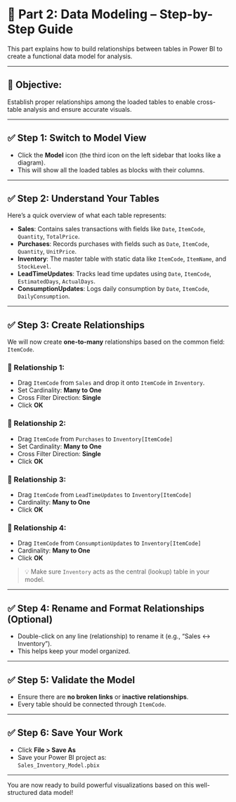 
# 🔗 Part 2: Data Modeling – Step-by-Step Guide

This part explains how to build relationships between tables in Power BI to create a functional data model for analysis.

---

## 🎯 Objective:
Establish proper relationships among the loaded tables to enable cross-table analysis and ensure accurate visuals.

---

## ✅ Step 1: Switch to Model View
- Click the **Model** icon (the third icon on the left sidebar that looks like a diagram).
- This will show all the loaded tables as blocks with their columns.

---

## ✅ Step 2: Understand Your Tables
Here’s a quick overview of what each table represents:

- **Sales**: Contains sales transactions with fields like `Date`, `ItemCode`, `Quantity`, `TotalPrice`.
- **Purchases**: Records purchases with fields such as `Date`, `ItemCode`, `Quantity`, `UnitPrice`.
- **Inventory**: The master table with static data like `ItemCode`, `ItemName`, and `StockLevel`.
- **LeadTimeUpdates**: Tracks lead time updates using `Date`, `ItemCode`, `EstimatedDays`, `ActualDays`.
- **ConsumptionUpdates**: Logs daily consumption by `Date`, `ItemCode`, `DailyConsumption`.

---

## ✅ Step 3: Create Relationships
We will now create **one-to-many** relationships based on the common field: `ItemCode`.

### 🔄 Relationship 1:
- Drag `ItemCode` from `Sales` and drop it onto `ItemCode` in `Inventory`.
- Set Cardinality: **Many to One**
- Cross Filter Direction: **Single**
- Click **OK**

### 🔄 Relationship 2:
- Drag `ItemCode` from `Purchases` to `Inventory[ItemCode]`
- Set Cardinality: **Many to One**
- Cross Filter Direction: **Single**
- Click **OK**

### 🔄 Relationship 3:
- Drag `ItemCode` from `LeadTimeUpdates` to `Inventory[ItemCode]`
- Cardinality: **Many to One**
- Click **OK**

### 🔄 Relationship 4:
- Drag `ItemCode` from `ConsumptionUpdates` to `Inventory[ItemCode]`
- Cardinality: **Many to One**
- Click **OK**

> 💡 Make sure `Inventory` acts as the central (lookup) table in your model.

---

## ✅ Step 4: Rename and Format Relationships (Optional)
- Double-click on any line (relationship) to rename it (e.g., “Sales ↔ Inventory”).
- This helps keep your model organized.

---

## ✅ Step 5: Validate the Model
- Ensure there are **no broken links** or **inactive relationships**.
- Every table should be connected through `ItemCode`.

---

## ✅ Step 6: Save Your Work
- Click **File > Save As**
- Save your Power BI project as:  
  `Sales_Inventory_Model.pbix`

---

You are now ready to build powerful visualizations based on this well-structured data model!
